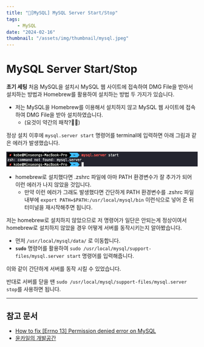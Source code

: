 ```yaml
---
title: "🐋[MySQL] MySQL Server Start/Stop"
tags:
    - MySQL
date: "2024-02-16"
thumbnail: "/assets/img/thumbnail/mysql.jpeg"
---
```


# MySQL Server Start/Stop

**초기 세팅**
처음 MySQL을 설치시 MySQL 웹 사이트에 접속하여 DMG File을 받아서 설치하는 방법과 Homebrew를 활용하여 설치하는 방법 두 가지가 있습니다.
* 저는 MySQL을 Homebrew를 이용해서 설치하지 않고 MySQL 웹 사이트에 접속하여 DMG File을 받아 설치하였습니다.
    * (요것이 약간의 패착?😵‍💫)

정상 설치 이후에 `mysql.server start` 명령어를 terminal에 입력하면 아래 그림과 같은 에러가 발생했습니다.

<img src="https://github.com/devKobe24/images/blob/main/mysql%E1%84%8C%E1%85%A5%E1%86%B8%E1%84%89%E1%85%A9%E1%86%A8%E1%84%8B%E1%85%A6%E1%84%85%E1%85%A5-0.png?raw=true">

* homebrew로 설치했다면 .zshrc 파일에 아마 PATH 환경변수가 잘 추가가 되어 이런 에러가 나지 않았을 것입니다.
    * 만약 이런 에러가 그래도 발생했다면 간단하게 PATH 환경변수를 .zshrc 파일 내부에 `export PATH=$PATH:/usr/local/mysql/bin` 이런식으로 넣어 준 뒤 터미널을 재시작해주면 됩니다.

저는 homebrew로 설치하지 않았으므로 저 명령어가 일단은 안되는게 정상이여서 homebrew로 설치하지 않았을 경우 어떻게 서버를 동작시키는지 알아봤습니다.

* 먼저 `/usr/local/mysql/data/` 로 이동합니다.
* **`sudo`** 명령어를 활용하여 `sudo /usr/local/mysql/support-files/mysql.server start` 명령어를 입력해줍니다.

이와 같이 간단하게 서버를 동작 시킬 수 있었습니다.

반대로 서버를 닫을 땐 `sudo /usr/local/mysql/support-files/mysql.server stop`를 사용하면 됩니다.

---

## 참고 문서

- [How to fix [Errno 13] Permission denied error on MySQL](https://medium.com/@kjavaman12/how-to-fix-errno-13-permission-denied-error-on-mysql-71b35e0efdd1)
- [윤카일의 개발공간](https://yoons-development-space.tistory.com/11)
